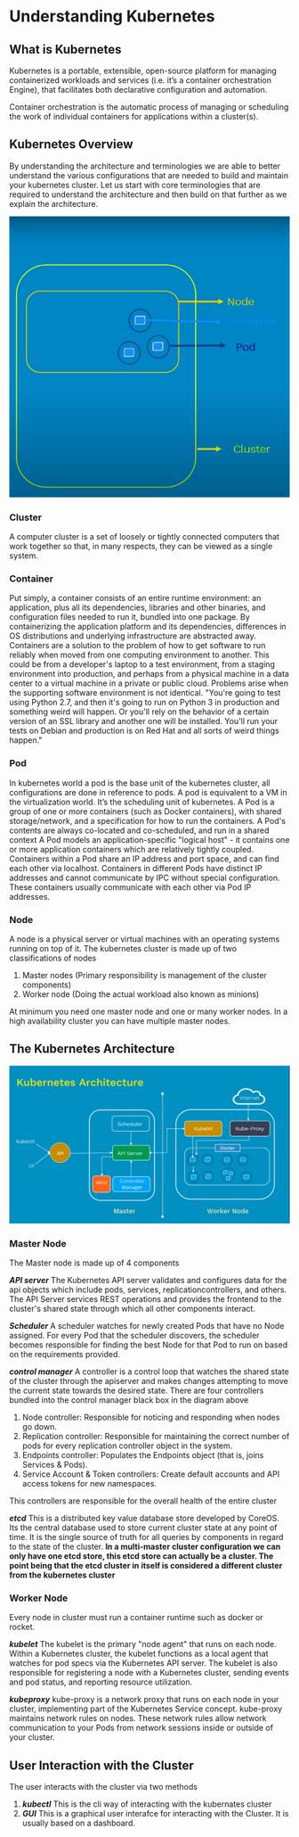# Understanding Kubernetes #

## What is Kubernetes ## 
Kubernetes is a portable, extensible, open-source platform for managing containerized workloads and services (i.e. it’s a container orchestration Engine), that facilitates both declarative configuration and automation.

Container orchestration is the automatic process of managing or scheduling the work of individual containers for applications within a cluster(s). 

## Kubernetes Overview ##  
By understanding the architecture and terminologies we are able to better understand the various configurations that are needed to build and maintain your kubernetes cluster.
Let us start with core terminologies that are required to understand the architecture and then build on that further as we explain the architecture.

![picture alt](https://github.com/kamitu-sm/kubernetes/blob/master/Introduction/core%20terminologies.png "KUBERNETES OVERVIEW") 

### Cluster ###
A computer cluster is a set of loosely or tightly connected computers that work together so that, in many respects, they can be viewed as a single system. 

### Container ### 
Put simply, a container consists of an entire runtime environment: an application, plus all its dependencies, libraries and other binaries, and configuration files needed to run it, bundled into one package. By containerizing the application platform and its dependencies, differences in OS distributions and underlying infrastructure are abstracted away.
 Containers are a solution to the problem of how to get software to run reliably when moved from one computing environment to another. This could be from a developer's laptop to a test environment, from a staging environment into production, and perhaps from a physical machine in a data center to a virtual machine in a private or public cloud. Problems arise when the supporting software environment is not identical. "You're going to test using Python 2.7, and then it's going to run on Python 3 in production and something weird will happen. Or you'll rely on the behavior of a certain version of an SSL library and another one will be installed. You'll run your tests on Debian and production is on Red Hat and all sorts of weird things happen."

### Pod ### 
In kubernetes world a pod is the base unit of the kubernetes cluster, all configurations are done in reference to pods. A pod is equivalent to a VM in the virtualization world.  It’s the scheduling unit of kubernetes. A Pod is a group of one or more containers (such as Docker containers), with shared storage/network, and a specification for how to run the containers. A Pod's contents are always co-located and co-scheduled, and run in a shared context A Pod models an application-specific "logical host" - it contains one or more application containers which are relatively tightly coupled.
Containers within a Pod share an IP address and port space, and can find each other via localhost. Containers in different Pods have distinct IP addresses and cannot communicate by IPC without special configuration. These containers usually communicate with each other via Pod IP addresses.

### Node ### 
A node is a physical server or virtual machines with an operating systems running on top of it.
The kubernetes cluster is made up of two classifications of nodes
1.	Master nodes (Primary responsibility is management of the cluster components)
2.	Worker node (Doing the actual workload also known as minions)

At minimum you need one master node and one or many worker nodes. In a high availability cluster you can have multiple master nodes. 

## The Kubernetes Architecture ##   


![picture alt](https://github.com/kamitu-sm/kubernetes/blob/master/Introduction/k8s-basic-architecture.png "KUBERNETES ARCHITECTURE") 

### Master Node ### 
The Master node is made up of 4 components

***API server***
The Kubernetes API server validates and configures data for the api objects which include pods, services, replicationcontrollers, and others. The API Server services REST operations and provides the frontend to the cluster's shared state through which all other components interact.

***Scheduler***
A scheduler watches for newly created Pods that have no Node assigned. For every Pod that the scheduler discovers, the scheduler becomes responsible for finding the best Node for that Pod to run on based on the requirements provided.

***control manager***
A controller is a control loop that watches the shared state of the cluster through the apiserver and makes changes attempting to move the current state towards the desired state.
There are four controllers bundled into the control manager black box in the diagram above
1. Node controller: Responsible for noticing and responding when nodes go down.
2. Replication controller: Responsible for maintaining the correct number of pods for every replication controller object in the system.
3. Endpoints controller: Populates the Endpoints object (that is, joins Services & Pods).
4. Service Account & Token controllers: Create default accounts and API access tokens for new namespaces.

This controllers are responsible for the overall health of the entire cluster

***etcd***
This is a distributed key value database store developed by CoreOS. Its the central database used to store current cluster state at any point of time. It is the single source of truth for all queries by components in regard to the state of the cluster. 
**In a multi-master cluster configuration we can only have one etcd store, this etcd store can actually be a cluster. The point being that the etcd cluster in itself is considered a different cluster from the kubernetes cluster**

### Worker Node ### 
Every node in cluster must run a container runtime such as docker or rocket.

***kubelet***
The kubelet is the primary "node agent" that runs on each node. Within a Kubernetes cluster, the kubelet functions as a local agent that watches for pod specs via the Kubernetes API server. The kubelet is also responsible for registering a node with a Kubernetes cluster, sending events and pod status, and reporting resource utilization.

***kubeproxy*** 
kube-proxy is a network proxy that runs on each node in your cluster, implementing part of the Kubernetes Service concept. kube-proxy maintains network rules on nodes. These network rules allow network communication to your Pods from network sessions inside or outside of your cluster.

## User Interaction with the Cluster ##  
The user interacts with the cluster via two methods
1. ***kubectl*** This is the cli way of interacting with the kubernates cluster
2. ***GUI*** This is a graphical user interafce for interacting with the Cluster. It is usually based on a dashboard.  
